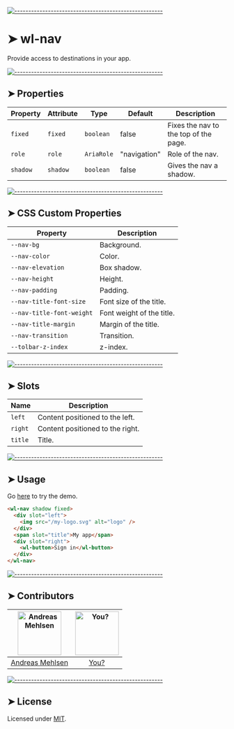 
[![-----------------------------------------------------](https://raw.githubusercontent.com/andreasbm/readme/master/assets/lines/colored.png)](#wl-nav)

# ➤ wl-nav

Provide access to destinations in your app.

[![-----------------------------------------------------](https://raw.githubusercontent.com/andreasbm/readme/master/assets/lines/colored.png)](#properties)

## ➤ Properties

| Property | Attribute | Type       | Default      | Description                           |
|----------|-----------|------------|--------------|---------------------------------------|
| `fixed`  | `fixed`   | `boolean`  | false        | Fixes the nav to the top of the page. |
| `role`   | `role`    | `AriaRole` | "navigation" | Role of the nav.                      |
| `shadow` | `shadow`  | `boolean`  | false        | Gives the nav a shadow.               |


[![-----------------------------------------------------](https://raw.githubusercontent.com/andreasbm/readme/master/assets/lines/colored.png)](#css-custom-properties)

## ➤ CSS Custom Properties

| Property                  | Description               |
|---------------------------|---------------------------|
| `--nav-bg`                | Background.               |
| `--nav-color`             | Color.                    |
| `--nav-elevation`         | Box shadow.               |
| `--nav-height`            | Height.                   |
| `--nav-padding`           | Padding.                  |
| `--nav-title-font-size`   | Font size of the title.   |
| `--nav-title-font-weight` | Font weight of the title. |
| `--nav-title-margin`      | Margin of the title.      |
| `--nav-transition`        | Transition.               |
| `--tolbar-z-index`        | z-index.                  |


[![-----------------------------------------------------](https://raw.githubusercontent.com/andreasbm/readme/master/assets/lines/colored.png)](#slots)

## ➤ Slots

| Name    | Description                      |
|---------|----------------------------------|
| `left`  | Content positioned to the left.  |
| `right` | Content positioned to the right. |
| `title` | Title.                           |



[![-----------------------------------------------------](https://raw.githubusercontent.com/andreasbm/readme/master/assets/lines/colored.png)](#usage)

## ➤ Usage

Go [here](https://weightless.dev/elements/nav) to try the demo.

```html
<wl-nav shadow fixed>
  <div slot="left">
    <img src="/my-logo.svg" alt="logo" />
  </div>
  <span slot="title">My app</span>
  <div slot="right">
    <wl-button>Sign in</wl-button>
  </div>
</wl-nav>
```


[![-----------------------------------------------------](https://raw.githubusercontent.com/andreasbm/readme/master/assets/lines/colored.png)](#contributors)

## ➤ Contributors
	

| [<img alt="Andreas Mehlsen" src="https://avatars1.githubusercontent.com/u/6267397?s=460&v=4" width="100">](https://twitter.com/andreasmehlsen) | [<img alt="You?" src="https://joeschmoe.io/api/v1/random" width="100">](https://github.com/andreasbm/weightless/blob/master/CONTRIBUTING.md) |
|:--------------------------------------------------:|:--------------------------------------------------:|
| [Andreas Mehlsen](https://twitter.com/andreasmehlsen) | [You?](https://github.com/andreasbm/weightless/blob/master/CONTRIBUTING.md) |


[![-----------------------------------------------------](https://raw.githubusercontent.com/andreasbm/readme/master/assets/lines/colored.png)](#license)

## ➤ License
	
Licensed under [MIT](https://opensource.org/licenses/MIT).
